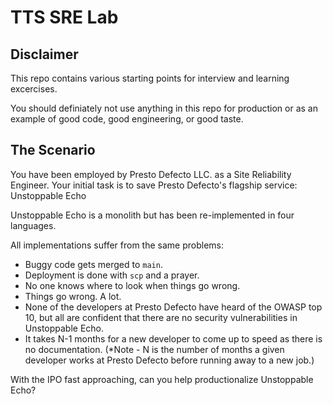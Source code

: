 # TTS SRE Lab

## Disclaimer

This repo contains various starting points for interview and learning excercises.

You should definiately not use anything in this repo for production or as an
example of good code, good engineering, or good taste.

## The Scenario

You have been employed by Presto Defecto LLC. as a Site Reliability Engineer.
Your initial task is to save  Presto Defecto's flagship service: Unstoppable Echo

Unstoppable Echo is a monolith but has been re-implemented in four languages.

All implementations suffer from the same problems:

* Buggy code gets merged to `main`.
* Deployment is done with `scp` and a prayer.
* No one knows where to look when things go wrong.
* Things go wrong.  A lot.
* None of the developers at Presto Defecto have heard of the OWASP top 10,
  but all are confident that there are no security vulnerabilities in
  Unstoppable Echo.
* It takes N-1 months for a new developer to come up to speed as there is no
  documentation.  (*Note - N is the number of months a given developer works
  at Presto Defecto before running away to a new job.)

With the IPO fast approaching, can you help productionalize Unstoppable Echo?
